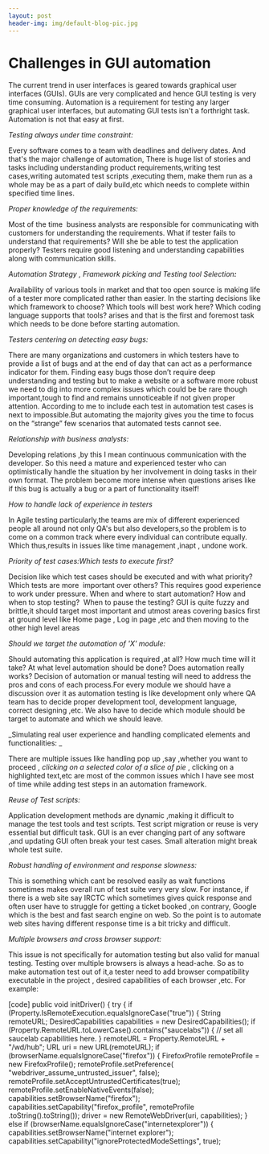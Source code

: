 ```yaml
---
layout: post
header-img: img/default-blog-pic.jpg
---
```


# Challenges in GUI automation

The current trend in user interfaces is geared towards graphical user interfaces (GUIs). GUIs are very complicated and hence GUI testing is very time consuming. Automation is a requirement for testing any larger graphical user interfaces, but automating GUI tests isn't a forthright task. Automation is not that easy at first.

_Testing always under time constraint:_

Every software comes to a team with deadlines and delivery dates. And that's the major challenge of automation, There is huge list of stories and tasks including understanding product requirements,writing test cases,writing automated test scripts ,executing them, make them run as a whole may be as a part of daily build,etc which needs to complete within specified time lines.

_Proper knowledge of the requirements:_

Most of the time  business analysts are responsible for communicating with customers for understanding the requirements. What if tester fails to understand that requirements? Will she be able to test the application properly? Testers require good listening and understanding capabilities along with communication skills.

_Automation Strategy , Framework picking and _Testing tool Selection_**:**_

Availability of various tools in market and that too open source is making life of a tester more complicated rather than easier. In the starting decisions like which framework to choose? Which tools will best work here? Which coding language supports that tools? arises and that is the first and foremost task which needs to be done before starting automation.

_Testers centering on detecting easy bugs:_

There are many organizations and customers in which testers have to provide a list of bugs and at the end of day that can act as a performance indicator for them. Finding easy bugs those don’t require deep understanding and testing but to make a website or a software more robust we need to dig into more complex issues which could be be rare though important,tough to find and remains unnoticeable if not given proper attention. According to me to include each test in automation test cases is next to impossible.But automating the majority gives you the time to focus on the “strange” few scenarios that automated tests cannot see.

_Relationship with business analysts:_

Developing relations ,by this I mean continuous communication with the developer. So this need a mature and experienced tester who can optimistically handle the situation by her involvement in doing tasks in their own format. The problem become more intense when questions arises like if this bug is actually a bug or a part of functionality itself!

_How to handle lack of experience in testers_

In Agile testing particularly,the teams are mix of different experienced people all around not only QA's but also developers,so the problem is to come on a common track where every individual can contribute equally. Which thus,results in issues like time management ,inapt , undone work.

_Priority of test cases:Which tests to execute first?_

Decision like which test cases should be executed and with what priority? Which tests are more  important over others? This requires good experience to work under pressure. When and where to start automation? How and when to stop testing?  When to pause the testing? GUI is quite fuzzy and brittle,it should target most important and utmost areas covering basics first at ground level like Home page , Log in page ,etc and then moving to the other high level areas

_Should we target the automation of 'X' module:_

Should automating this application is required ,at all? How much time will it take? At what level automation should be done? Does automation really works? Decision of automation or manual testing will need to address the pros and cons of each process.For every module we should have a discussion over it as automation testing is like development only where QA team has to decide proper development tool, development language, correct designing ,etc. We also have to decide which module should be target to automate and which we should leave.

_Simulating real user experience and handling complicated elements and functionalities: _

There are multiple issues like handling pop up ,say ,whether you want to proceed , _clicking on a selected color of a slice of pie_ , clicking on a highlighted text,etc are most of the common issues which I have see most of time while adding test steps in an automation framework.

_Reuse of Test scripts:_

Application development methods are dynamic ,making it difficult to manage the test tools and test scripts. Test script migration or reuse is very essential but difficult task. GUI is an ever changing part of any software ,and updating GUI often break your test cases. Small alteration might break whole test suite.

_Robust handling of environment and response slowness:_

This is something which cant be resolved easily as wait functions sometimes makes overall run of test suite very very slow. For instance, if there is a web site say IRCTC which sometimes gives quick response and often user have to struggle for getting a ticket booked ,on contrary, Google which is the best and fast search engine on web. So the point is to automate web sites having different response time is a bit tricky and difficult.

_Multiple browsers and cross browser support:_

This issue is not specifically for automation testing but also valid for manual testing. Testing over multiple browsers is always a head-ache. So as to make automation test out of it,a tester need to add browser compatibility executable in the project , desired capabilities of each browser ,etc. For example:

[code] public void initDriver() { try { if (Property.IsRemoteExecution.equalsIgnoreCase("true")) { String remoteURL; DesiredCapabilities capabilities = new DesiredCapabilities(); if (Property.RemoteURL.toLowerCase().contains("saucelabs")) { // set all saucelab capabilities here. } remoteURL = Property.RemoteURL + "/wd/hub"; URL uri = new URL(remoteURL); if (browserName.equalsIgnoreCase("firefox")) { FirefoxProfile remoteProfile = new FirefoxProfile(); remoteProfile.setPreference( "webdriver_assume_untrusted_issuer", false); remoteProfile.setAcceptUntrustedCertificates(true); remoteProfile.setEnableNativeEvents(false); capabilities.setBrowserName("firefox"); capabilities.setCapability("firefox_profile", remoteProfile .toString().toString()); driver = new RemoteWebDriver(uri, capabilities); } else if (browserName.equalsIgnoreCase("internetexplorer")) { capabilities.setBrowserName("internet explorer"); capabilities.setCapability("ignoreProtectedModeSettings", true);
